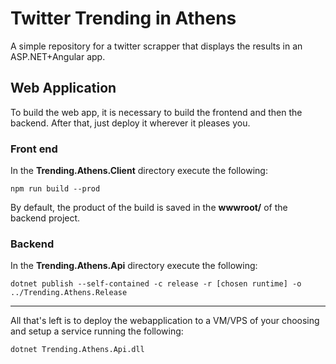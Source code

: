 # Twitter Trending in Athens

A simple repository for a twitter scrapper that displays the results in an ASP.NET+Angular app.


## Web Application

To build the web app, it is necessary to build the frontend and then the backend.
After that, just deploy it wherever it pleases you.

### Front end

In the **Trending.Athens.Client** directory execute the following:

`npm run build --prod`

By default, the product of the build is saved in the **wwwroot/** of the backend project.

### Backend

In the **Trending.Athens.Api** directory execute the following: 

`dotnet publish --self-contained -c release -r [chosen runtime] -o ../Trending.Athens.Release`

---

All that's left is to deploy the webapplication to a VM/VPS of your choosing and setup a service running the following:

`dotnet Trending.Athens.Api.dll`

